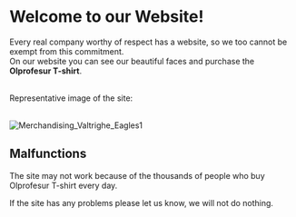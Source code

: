 # Welcome to our Website!

Every real company worthy of respect has a website, so we too cannot be exempt from this commitment.
<br>
On our website you can see our beautiful faces and purchase the **Olprofesur T-shirt**.
<br><br>

Representative image of the site:
<br><br>

![Merchandising_Valtrighe_Eagles1](https://user-images.githubusercontent.com/78277419/198360211-09bb97c7-3ca7-4390-8c96-36e56cc5b1d4.png)

## Malfunctions

The site may not work because of the thousands of people who buy Olprofesur T-shirt every day.

If the site has any problems please let us know, we will not do nothing.
